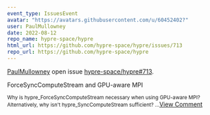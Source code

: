 ```yaml
---
event_type: IssuesEvent
avatar: "https://avatars.githubusercontent.com/u/60452402?"
user: PaulMullowney
date: 2022-08-12
repo_name: hypre-space/hypre
html_url: https://github.com/hypre-space/hypre/issues/713
repo_url: https://github.com/hypre-space/hypre
---
```


<a href='https://github.com/PaulMullowney' target='_blank'>PaulMullowney</a> open issue <a href='https://github.com/hypre-space/hypre/issues/713' target='_blank'>hypre-space/hypre#713</a>.

<p>ForceSyncComputeStream and GPU-aware MPI</p><small>Why is hypre_ForceSyncComputeStream necessary when using GPU-aware MPI? Alternatively, why isn't hypre_SyncComputeStream sufficient?...</small><a href='https://github.com/hypre-space/hypre/issues/713' target='_blank'>View Comment</a>